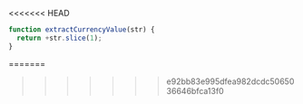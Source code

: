 <<<<<<< HEAD
```js run
function extractCurrencyValue(str) {
  return +str.slice(1);
}
```
=======
>>>>>>> e92bb83e995dfea982dcdc5065036646bfca13f0
